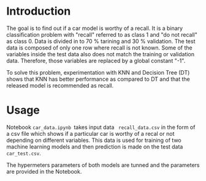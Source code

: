 # Introduction

The goal is to find out if a car model is worthy of a recall. It is a binary classification problem with "recall" referred to as class 1 and "do not recall" as class 0. Data is divided in to 70 % tarining and 30 % validation. The test data is composed of only one row where recall is not known. Some of the variables inside the test data also does not match the training or validation data. Therefore, those variables are replaced by a global constant "-1".

To solve this problem, experimentation with KNN and Decision Tree (DT) shows that KNN has better
performance as compared to DT and that the released model is recommended as recall.

# Usage

Notebook ```car_data.ipynb ```takes input data ``` recall_data.csv``` in the form of a csv file which shows if a particular car is worthy of a recal or not depending on different variables. This data is used for training of two machine learning models and then prediction is made on the test data  ``` car_test.csv```. 

The hypermeters parameters of both models are tunned and the parameters are provided in the Notebook.
